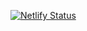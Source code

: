 [![Netlify Status](https://api.netlify.com/api/v1/badges/d570b86c-7edf-43f4-b9c9-3fcf5473c32b/deploy-status)](https://app.netlify.com/sites/pixeltests/deploys)
